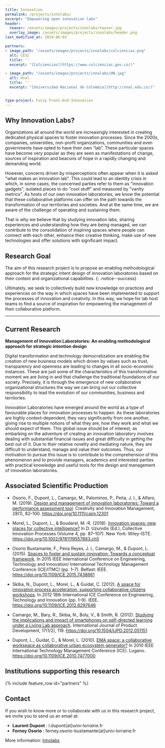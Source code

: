 ```yaml
---
title: Innovation
permalink: /projects/innolabs/
excerpt: "Empowering open innovation labs"
header:
  teaser: /assets/images/projects/innolabs/teaser.jpg
  overlay_image: /assets/images/projects/innolabs/header.png  
last_modified_at: 2019-06-03

partners:
- image_path: "/assets/images/projects/innolabs/colciencias.png"
  alt: CESI
  title: ''
  excerpt: "[Colciencias](https://www.colciencias.gov.co/)"

- image_path: "/assets/images/projects/innolabs/UN.jpg"
  alt: Unal
  title: ''
  excerpt: "[Universidad Nacional de Colombia](http://unal.edu.co/)"


type-project: Fuzzy Front-End Innovation
---
```


## Why Innovation Labs?

Organizations all around the world are increasingly interested in creating dedicated physical spaces to foster innovation processes. Since the 2000s, companies, universities, non-profit organizations, communities and even governments have opted to have their own “lab”. 
These particular spaces have become very popular as they are seen as manifestations of change, sources of inspiration and beacons of hope in a rapidly changing and demanding world.

However, concerns driven by misperceptions often appear when it is asked "what makes an innovation lab". This could lead to an identity crisis in which, in some cases, the concerned parties refer to them as "innovation gadgets", isolated places to do "cool stuff" and measured by "vanity metrics". As hosts of our own innovation laboratories, we know the potential that these collaborative platforms can offer on the path towards the transformation of our territories and societies. 
And at the same time, we are aware of the challenge of operating and sustaining them.

That is why we believe that by studying innovation labs, sharing experiences and understanding how they are being managed, we can contribute to the consolidation of inspiring spaces where people can connect with each other, enhance their creative thinking, make use of new technologies and offer solutions with
significant impact.


## Research Goal


The aim of this research project is to propose an enabling methodological approach for the strategic intent design of innovation laboratories based on their context and organizational capabilities. 
{: .notice--success}

Ultimately, we seek to collectively build new knowledge on practices and experiences on the
way in which spaces have been implemented to support the processes of innovation and
creativity. In this way, we hope for lab host teams to find a source of inspiration for
empowering the management of their collaborative platform.

--- 


## Current Research 


**Management of Innovation Laboratories: An enabling methodological
approach for strategic intention design**

Digital transformation and technology democratization are enabling the creation of new business models which driven by values such as trust, transparency and openness are leading to changes in all socio-economic instances. These are just some of the characteristics of this transformative moment we are living in and that challenge the traditional foundations of our society. Precisely, it is through the emergence of new collaborative organizational structures the way we can bring out our collective responsibility to lead the evolution of our communities, business and territories.

Innovation Laboratories have emerged around the world as a type of favourable places for innovation processes to happen. As these laboratories are highly context-dependent, they vary significantly from one another, giving rise to multiple notions of what they are, how they work and what we should expect of them. This global issue should be of interest, as embarking on the adventure of creating an innovation laboratory involves dealing with substantial financial issues and great difficulty in getting the best out of it. Due to their relative novelty and mediating nature, they are difficult to understand, manage and value
their outcomes.
Thus, our motivation to pursue this issue is to contribute to the comprehension of this phenomenon and to provide managers, academics and interested parties with practical knowledge and useful tools for the design and management of innovation laboratories.


## Associated Scientific Production

- Osorio, F., Dupont, L., Camargo, M., Palominos, P., Peña, J. I., & Alfaro, M. (2019). [Design and management of innovation laboratories: Toward a performance assessment tool](https://doi.org/10.1111/caim.12301). Creativity and Innovation Management, 28(1), 82–100. https://doi.org/10.1111/caim.12301

- Morel, L., Dupont, L., & Boudarel, M.-R. (2018). [Innovation spaces: new places for collective intelligence?](https://doi.org/10.1002/9781119557883.ch5) In D. Uzunidis (Ed.), Collective Innovation Processes (Volume 4, pp. 87–107).
New York: Wiley-ISTE. https://doi.org/10.1002/9781119557883.ch5

- Osorio Bustamante, F., Pena Reyes, J. I., Camargo, M., & Dupont, L. (2015). [Spaces to foster and sustain innovation: Towards a conceptual framework](https://doi.org/10.1109/ICE.2015.7438661). In 2015 IEEE International Conference on Engineering, Technology and Innovation/ International Technology Management Conference (ICE/ITMC) (pp. 1–7).
Belfast: IEEE. https://doi.org/10.1109/ICE.2015.7438661

- Skiba, N., Dupont, L., Morel, L., & Guidat, C. (2012). [A space for innovation process acceleration, supporting collaborative citizens workshops](https://doi.org/10.1109/ICE.2012.6297646). In 2012 18th International ICE Conference on
Engineering, Technology and Innovation (pp. 1–9). IEEE. https://doi.org/10.1109/ICE.2012.6297646

- Camargo, M., Bary, R., Skiba, N., Boly, V., & Smith, R. (2012). [Studying the implications and impact of smartphones on self-directed learning under a Living Lab approach](https://doi.org/10.1504/IJPD.2012.051151). International Journal of Product Development, 17(1/2), 119. https://doi.org/10.1504/IJPD.2012.051151

- Dupont, L., Guidat, C., & Morel, L. (2010). [EMA space: a collaborative workspace as collaborative urban ecosystem generator?](https://doi.org/10.1109/ICE.2010.7477000) In 2010 IEEE International Technology Management Conference (ICE). Lugano. https://doi.org/10.1109/ICE.2010.7477000


## Institutions supporting this research

{% include feature_row id="partners" %}



## Contact
If you wish to know more or to collaborate with us in this research project, we invite you to
send us an email at:


- **Laurent Dupont** : l.dupont{at}univ-lorraine.fr
- **Ferney Osorio** : ferney.osorio-bustamante{at}univ-lorraine.fr

More information: [Innolabs](https://sway.office.com/zdkWdXYz14TsEXQz?ref=Link)



